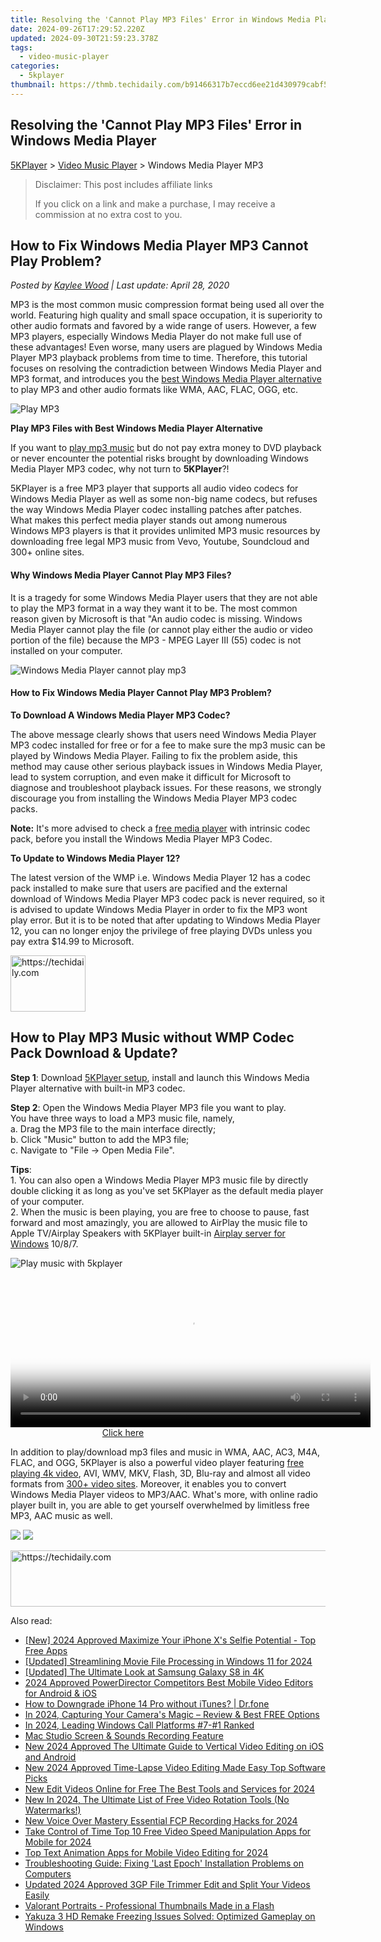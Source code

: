 ```yaml
---
title: Resolving the 'Cannot Play MP3 Files' Error in Windows Media Player
date: 2024-09-26T17:29:52.220Z
updated: 2024-09-30T21:59:23.378Z
tags:
  - video-music-player
categories:
  - 5kplayer
thumbnail: https://thmb.techidaily.com/b91466317b7eccd6ee21d430979cabf5463805ed441067719a242af16768dcd1.jpg
---
```


## Resolving the 'Cannot Play MP3 Files' Error in Windows Media Player

[5KPlayer](https://tools.techidaily.com/5kplayer/products/) \> [Video Music Player](https://tools.techidaily.com/5kplayer/video-music-player/) \> Windows Media Player MP3

>  Disclaimer: This post includes affiliate links
>
>  If you click on a link and make a purchase, I may receive a commission at no extra cost to you.
>

## How to Fix Windows Media Player MP3 Cannot Play Problem?

 _Posted by [Kaylee Wood](https://www.quora.com/profile/Amanda-Hu-21) | Last update: April 28, 2020_

MP3 is the most common music compression format being used all over the world. Featuring high quality and small space occupation, it is superiority to other audio formats and favored by a wide range of users. However, a few MP3 players, especially Windows Media Player do not make full use of these advantages! Even worse, many users are plagued by Windows Media Player MP3 playback problems from time to time. Therefore, this tutorial focuses on resolving the contradiction between Windows Media Player and MP3 format, and introduces you the [best Windows Media Player alternative](https://tools.techidaily.com/5kplayer/products/) to play MP3 and other audio formats like WMA, AAC, FLAC, OGG, etc.

![Play MP3](https://www.5kplayer.com/video-music-player/img/play-mp3-1201.jpg) 

**Play MP3 Files with Best Windows Media Player Alternative**

If you want to [play mp3 music](https://tools.techidaily.com/5kplayer/video-music-player/) but do not pay extra money to DVD playback or never encounter the potential risks brought by downloading Windows Media Player MP3 codec, why not turn to **5KPlayer**?! 

5KPlayer is a free MP3 player that supports all audio video codecs for Windows Media Player as well as some non-big name codecs, but refuses the way Windows Media Player codec installing patches after patches. What makes this perfect media player stands out among numerous Windows MP3 players is that it provides unlimited MP3 music resources by downloading free legal MP3 music from Vevo, Youtube, Soundcloud and 300+ online sites. 

#### **Why Windows Media Player Cannot Play MP3 Files?**

It is a tragedy for some Windows Media Player users that they are not able to play the MP3 format in a way they want it to be. The most common reason given by Microsoft is that "An audio codec is missing. Windows Media Player cannot play the file (or cannot play either the audio or video portion of the file) because the MP3 - MPEG Layer III (55) codec is not installed on your computer.

![Windows Media Player cannot play mp3](https://www.5kplayer.com/video-music-player/img/windows-media-player-mp3-1201.png) 

#### **How to Fix Windows Media Player Cannot Play MP3 Problem?**

**To Download A Windows Media Player MP3 Codec?**

The above message clearly shows that users need Windows Media Player MP3 codec installed for free or for a fee to make sure the mp3 music can be played by Windows Media Player. Failing to fix the problem aside, this method may cause other serious playback issues in Windows Media Player, lead to system corruption, and even make it difficult for Microsoft to diagnose and troubleshoot playback issues. For these reasons, we strongly discourage you from installing the Windows Media Player MP3 codec packs. 

**Note:** It's more advised to check a [free media player](https://tools.techidaily.com/5kplayer/video-music-player/) with intrinsic codec pack, before you install the Windows Media Player MP3 Codec.

**To Update to Windows Media Player 12?**

The latest version of the WMP i.e. Windows Media Player 12 has a codec pack installed to make sure that users are pacified and the external download of Windows Media Player MP3 codec pack is never required, so it is advised to update Windows Media Player in order to fix the MP3 wont play error. But it is to be noted that after updating to Windows Media Player 12, you can no longer enjoy the privilege of free playing DVDs unless you pay extra $14.99 to Microsoft.

<!-- affiliate ads begin -->
<a href="https://aligracehair.sjv.io/c/5597632/2135407/19272" target="_top" id="2135407">
  <img src="//a.impactradius-go.com/display-ad/19272-2135407" border="0" alt="https://techidaily.com" width="120" height="90"/>
</a>
<img height="0" width="0" src="https://aligracehair.sjv.io/i/5597632/2135407/19272" style="position:absolute;visibility:hidden;" border="0" />
<!-- affiliate ads end -->

## How to Play MP3 Music without WMP Codec Pack Download & Update?

**Step 1**: Download [5KPlayer setup](https://tools.techidaily.com/5kplayer/video-music-player/), install and launch this Windows Media Player alternative with built-in MP3 codec.

**Step 2**: Open the Windows Media Player MP3 file you want to play.  
 You have three ways to load a MP3 music file, namely,  
a. Drag the MP3 file to the main interface directly;   
b. Click "Music" button to add the MP3 file;  
c. Navigate to "File -> Open Media File".

**Tips**:   
1\. You can also open a Windows Media Player MP3 music file by directly double clicking it as long as you've set 5KPlayer as the default media player of your computer.  
2\. When the music is been playing, you are free to choose to pause, fast forward and most amazingly, you are allowed to AirPlay the music file to Apple TV/Airplay Speakers with 5KPlayer built-in [Airplay server for Windows](https://tools.techidaily.com/5kplayer/airplay/) 10/8/7\. 

![Play music with 5kplayer](https://www.5kplayer.com/video-music-player/img/5kplayer-freeaacplayer-yxt-030601.jpg) 

<!-- affiliate ads begin -->
<span id="1983446">
					<video width="576" height="240" style="cursor:pointer"
           poster="//a.impactradius-go.com/display-clicktoplayimage/1983446.png"
           onclick="if(!this.playClicked){this.play();this.setAttribute('controls',true);this.playClicked=true;}">
	   <source src="//a.impactradius-go.com/display-ad/22993-1983446">
	   <img src="//a.impactradius-go.com/display-clicktoplayimage/1983446.png" style="border: none; height: 100%; width: 100%; object-fit: contain">
	</video>
	<div style="width:360px;text-align:center"><a href="javascript:window.open(decodeURIComponent('https%3A%2F%2Fhomestyler.sjv.io%2Fc%2F5597632%2F1983446%2F22993'), '_blank');void(0);">Click here</a></div>
</span>
<img height="0" width="0" src="https://imp.pxf.io/i/5597632/1983446/22993" style="position:absolute;visibility:hidden;" border="0" />
<!-- affiliate ads end -->

In addition to play/download mp3 files and music in WMA, AAC, AC3, M4A, FLAC, and OGG, 5KPlayer is also a powerful video player featuring [free playing 4k video](https://tools.techidaily.com/5kplayer/video-music-player/), AVI, WMV, MKV, Flash, 3D, Blu-ray and almost all video formats from [300+ video sites](https://tools.techidaily.com/5kplayer/youtube-download/). Moreover, it enables you to convert Windows Media Player videos to MP3/AAC. What's more, with online radio player built in, you are able to get yourself overwhelmed by limitless free MP3, AAC music as well.

[![](https://www.5kplayer.com/video-music-player/../button/freedownwhitewin.png)](https://tools.techidaily.com/5kplayer/products/) [![](https://www.5kplayer.com/video-music-player/../button/freedownbackmac.png)](https://tools.techidaily.com/5kplayer/products/)

<!-- affiliate ads begin -->
<a href="https://appsumo.8odi.net/c/5597632/2137411/7443" target="_top" id="2137411">
  <img src="//a.impactradius-go.com/display-ad/7443-2137411" border="0" alt="https://techidaily.com" width="600" height="90"/>
</a>
<img height="0" width="0" src="https://appsumo.8odi.net/i/5597632/2137411/7443" style="position:absolute;visibility:hidden;" border="0" />
<!-- affiliate ads end -->

<ins class="adsbygoogle"
     style="display:block"
     data-ad-format="autorelaxed"
     data-ad-client="ca-pub-7571918770474297"
     data-ad-slot="1223367746"></ins>

<ins class="adsbygoogle"
     style="display:block"
     data-ad-client="ca-pub-7571918770474297"
     data-ad-slot="8358498916"
     data-ad-format="auto"
     data-full-width-responsive="true"></ins>

<span class="atpl-alsoreadstyle">Also read:</span>
<div><ul>
<li><a href="https://article-posts.techidaily.com/new-2024-approved-maximize-your-iphone-xs-selfie-potential-top-free-apps/"><u>[New] 2024 Approved Maximize Your iPhone X's Selfie Potential - Top Free Apps</u></a></li>
<li><a href="https://remote-screen-capture.techidaily.com/updated-streamlining-movie-file-processing-in-windows-11-for-2024/"><u>[Updated] Streamlining Movie File Processing in Windows 11 for 2024</u></a></li>
<li><a href="https://fox-boxes.techidaily.com/updated-the-ultimate-look-at-samsung-galaxy-s8-in-4k/"><u>[Updated] The Ultimate Look at Samsung Galaxy S8 in 4K</u></a></li>
<li><a href="https://video-creation-software.techidaily.com/2024-approved-powerdirector-competitors-best-mobile-video-editors-for-android-and-ios/"><u>2024 Approved PowerDirector Competitors Best Mobile Video Editors for Android & iOS</u></a></li>
<li><a href="https://blog-min.techidaily.com/how-to-downgrade-iphone-14-pro-without-itunes-drfone-by-drfone-ios-system-repair-ios-system-repair/"><u>How to Downgrade iPhone 14 Pro without iTunes? | Dr.fone</u></a></li>
<li><a href="https://video-screen-grab.techidaily.com/in-2024-capturing-your-cameras-magic-review-and-best-free-options/"><u>In 2024, Capturing Your Camera's Magic – Review & Best FREE Options</u></a></li>
<li><a href="https://video-screen-grab.techidaily.com/in-2024-leading-windows-call-platforms-7-1-ranked/"><u>In 2024, Leading Windows Call Platforms #7-#1 Ranked</u></a></li>
<li><a href="https://digital-screen-recording.techidaily.com/mac-studio-screen-and-sounds-recording-feature/"><u>Mac Studio Screen & Sounds Recording Feature</u></a></li>
<li><a href="https://video-creation-software.techidaily.com/new-2024-approved-the-ultimate-guide-to-vertical-video-editing-on-ios-and-android/"><u>New 2024 Approved The Ultimate Guide to Vertical Video Editing on iOS and Android</u></a></li>
<li><a href="https://video-creation-software.techidaily.com/new-2024-approved-time-lapse-video-editing-made-easy-top-software-picks/"><u>New 2024 Approved Time-Lapse Video Editing Made Easy Top Software Picks</u></a></li>
<li><a href="https://video-creation-software.techidaily.com/new-edit-videos-online-for-free-the-best-tools-and-services-for-2024/"><u>New Edit Videos Online for Free The Best Tools and Services for 2024</u></a></li>
<li><a href="https://video-creation-software.techidaily.com/new-in-2024-the-ultimate-list-of-free-video-rotation-tools-no-watermarks/"><u>New In 2024, The Ultimate List of Free Video Rotation Tools (No Watermarks!)</u></a></li>
<li><a href="https://video-creation-software.techidaily.com/new-voice-over-mastery-essential-fcp-recording-hacks-for-2024/"><u>New Voice Over Mastery Essential FCP Recording Hacks for 2024</u></a></li>
<li><a href="https://video-creation-software.techidaily.com/take-control-of-time-top-10-free-video-speed-manipulation-apps-for-mobile-for-2024/"><u>Take Control of Time Top 10 Free Video Speed Manipulation Apps for Mobile for 2024</u></a></li>
<li><a href="https://video-creation-software.techidaily.com/top-text-animation-apps-for-mobile-video-editing-for-2024/"><u>Top Text Animation Apps for Mobile Video Editing for 2024</u></a></li>
<li><a href="https://program-issues.techidaily.com/troubleshooting-guide-fixing-last-epoch-installation-problems-on-computers/"><u>Troubleshooting Guide: Fixing 'Last Epoch' Installation Problems on Computers</u></a></li>
<li><a href="https://video-creation-software.techidaily.com/updated-2024-approved-3gp-file-trimmer-edit-and-split-your-videos-easily/"><u>Updated 2024 Approved 3GP File Trimmer Edit and Split Your Videos Easily</u></a></li>
<li><a href="https://youtube-docs.techidaily.com/49851723-valorant-portraits-professional-thumbnails-made-in-a-flash/"><u>Valorant Portraits - Professional Thumbnails Made in a Flash</u></a></li>
<li><a href="https://win-blog.techidaily.com/yakuza-3-hd-remake-freezing-issues-solved-optimized-gameplay-on-windows/"><u>Yakuza 3 HD Remake Freezing Issues Solved: Optimized Gameplay on Windows</u></a></li>
</ul></div>

